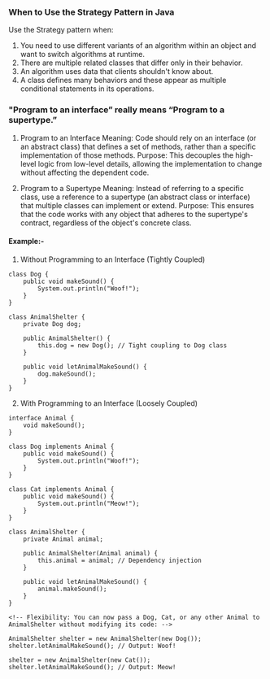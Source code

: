 ### When to Use the Strategy Pattern in Java
Use the Strategy pattern when:

1. You need to use different variants of an algorithm within an object and want to switch algorithms at runtime.
2. There are multiple related classes that differ only in their behavior.
3. An algorithm uses data that clients shouldn't know about.
4. A class defines many behaviors and these appear as multiple conditional statements in its operations.



### "Program to an interface” really means “Program to a supertype.”
1. Program to an Interface
Meaning: Code should rely on an interface (or an abstract class) that defines a set of methods, rather than a specific implementation of those methods.
Purpose: This decouples the high-level logic from low-level details, allowing the implementation to change without affecting the dependent code.

2. Program to a Supertype
Meaning: Instead of referring to a specific class, use a reference to a supertype (an abstract class or interface) that multiple classes can implement or extend.
Purpose: This ensures that the code works with any object that adheres to the supertype's contract, regardless of the object's concrete class.

#### Example:- 

1. Without Programming to an Interface (Tightly Coupled)

```
class Dog {
    public void makeSound() {
        System.out.println("Woof!");
    }
}

class AnimalShelter {
    private Dog dog;

    public AnimalShelter() {
        this.dog = new Dog(); // Tight coupling to Dog class
    }

    public void letAnimalMakeSound() {
        dog.makeSound();
    }
}
```

<!-- Problem: The AnimalShelter class is tightly coupled to the Dog class. If you want to introduce a Cat, you would need to modify AnimalShelter. -->


2. With Programming to an Interface (Loosely Coupled)

```
interface Animal {
    void makeSound();
}

class Dog implements Animal {
    public void makeSound() {
        System.out.println("Woof!");
    }
}

class Cat implements Animal {
    public void makeSound() {
        System.out.println("Meow!");
    }
}

class AnimalShelter {
    private Animal animal;

    public AnimalShelter(Animal animal) {
        this.animal = animal; // Dependency injection
    }

    public void letAnimalMakeSound() {
        animal.makeSound();
    }
}

<!-- Flexibility: You can now pass a Dog, Cat, or any other Animal to AnimalShelter without modifying its code: -->

AnimalShelter shelter = new AnimalShelter(new Dog());
shelter.letAnimalMakeSound(); // Output: Woof!

shelter = new AnimalShelter(new Cat());
shelter.letAnimalMakeSound(); // Output: Meow!
```

